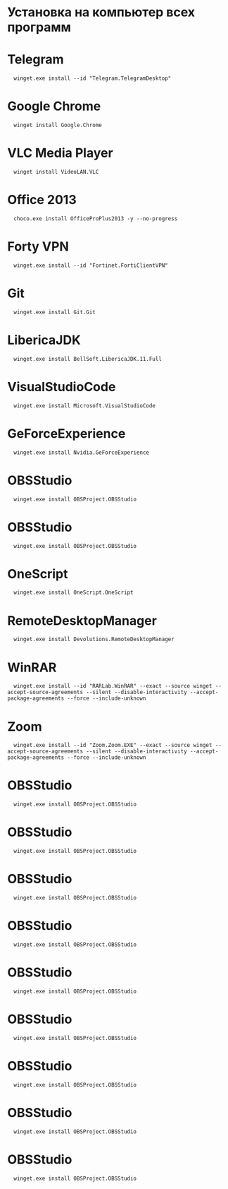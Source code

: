 # Установка на компьютер всех программ

#  Telegram 
      winget.exe install --id "Telegram.TelegramDesktop"
#  Google Chrome 
      winget install Google.Chrome
#  VLC Media Player 
      winget install VideoLAN.VLC
#  Office 2013 
      choco.exe install OfficeProPlus2013 -y --no-progress
#  Forty VPN
      winget.exe install --id "Fortinet.FortiClientVPN"
#   Git
      winget.exe install Git.Git
#   LibericaJDK
      winget.exe install BellSoft.LibericaJDK.11.Full          
#   VisualStudioCode
      winget.exe install Microsoft.VisualStudioCode           
#   GeForceExperience
      winget.exe install Nvidia.GeForceExperience        
#   OBSStudio
      winget.exe install OBSProject.OBSStudio
#   OBSStudio
      winget.exe install OBSProject.OBSStudio
#   OneScript
      winget.exe install OneScript.OneScript
#   RemoteDesktopManager
      winget.exe install Devolutions.RemoteDesktopManager      
#   WinRAR
      winget.exe install --id "RARLab.WinRAR" --exact --source winget --accept-source-agreements --silent --disable-interactivity --accept-package-agreements --force --include-unknown     
#   Zoom
      winget.exe install --id "Zoom.Zoom.EXE" --exact --source winget --accept-source-agreements --silent --disable-interactivity --accept-package-agreements --force --include-unknown

      
#   OBSStudio
      winget.exe install OBSProject.OBSStudio
#   OBSStudio
      winget.exe install OBSProject.OBSStudio
#   OBSStudio
      winget.exe install OBSProject.OBSStudio
#   OBSStudio
      winget.exe install OBSProject.OBSStudio
#   OBSStudio
      winget.exe install OBSProject.OBSStudio
#   OBSStudio
      winget.exe install OBSProject.OBSStudio
#   OBSStudio
      winget.exe install OBSProject.OBSStudio
#   OBSStudio
      winget.exe install OBSProject.OBSStudio
#   OBSStudio
      winget.exe install OBSProject.OBSStudio

               

           
